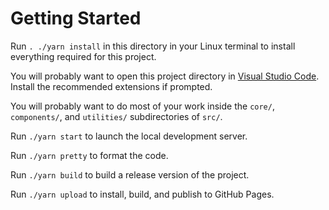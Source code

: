 # Getting Started

Run `. ./yarn install` in this directory in your Linux terminal to install
everything required for this project.

You will probably want to open this project directory in
[Visual Studio Code](https://code.visualstudio.com/). Install the recommended
extensions if prompted.

You will probably want to do most of your work inside the `core/`,
`components/`, and `utilities/` subdirectories of `src/`.

Run `./yarn start` to launch the local development server.

Run `./yarn pretty` to format the code.

Run `./yarn build` to build a release version of the project.

Run `./yarn upload` to install, build, and publish to GitHub Pages.
